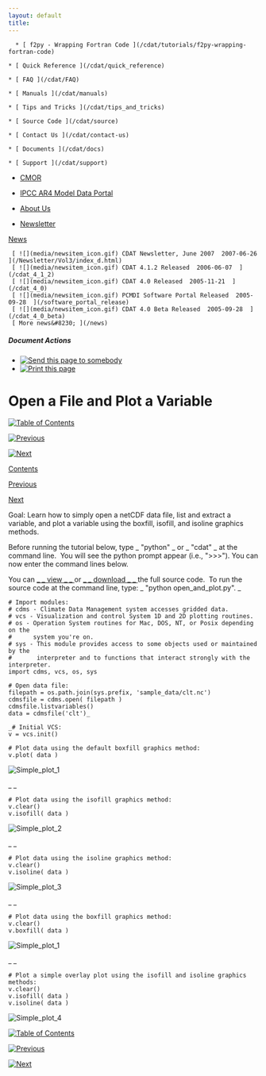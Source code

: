 ```yaml
---
layout: default
title: 
---
```



      * [ f2py - Wrapping Fortran Code ](/cdat/tutorials/f2py-wrapping-fortran-code)

    * [ Quick Reference ](/cdat/quick_reference)

    * [ FAQ ](/cdat/FAQ)

    * [ Manuals ](/cdat/manuals)

    * [ Tips and Tricks ](/cdat/tips_and_tricks)

    * [ Source Code ](/cdat/source)

    * [ Contact Us ](/cdat/contact-us)

    * [ Documents ](/cdat/docs)

    * [ Support ](/cdat/support)

  * [ CMOR ](/cmor)

  * [ IPCC AR4 Model Data Portal ](/esg_data_portal)

  * [ About Us ](/about)

  * [ Newsletter ](/Newsletter)

[ News ](/news)

     [ ![](media/newsitem_icon.gif) CDAT Newsletter, June 2007  2007-06-26  ](/Newsletter/Vol3/index_d.html)
     [ ![](media/newsitem_icon.gif) CDAT 4.1.2 Released  2006-06-07  ](/cdat_4_1_2)
     [ ![](media/newsitem_icon.gif) CDAT 4.0 Released  2005-11-21  ](/cdat_4_0)
     [ ![](media/newsitem_icon.gif) PCMDI Software Portal Released  2005-09-28  ](/software_portal_release)
     [ ![](media/newsitem_icon.gif) CDAT 4.0 Beta Released  2005-09-28  ](/cdat_4_0_beta)
     [ More news&#8230; ](/news)

#####  Document Actions

  * [ ![Send this page to somebody](media/mail_icon.gif) ](/cdat/tutorials/cdatbasics/plotting-basics/open-a-file-and-plot/sendto_form)
  * [ ![Print this page](media/print_icon.gif) ](/this.print\(\))

#  Open a File and Plot a Variable

[ ![Table of Contents](media/arrow-up) ](/)

[ ![Previous](media/arrow-left) ](/what-is-vcs)

[ ![Next](media/arrow-right) ](/derived-data)

[ Contents ](/)

[ Previous ](/what-is-vcs)

[ Next ](/derived-data)

 Goal:  Learn how to simply open a netCDF data file, list and extract a variable, and plot a variable using the boxfill, isofill, and isoline graphics methods.   
  
Before running the tutorial below, type _ "python" _ or _ "cdat" _ at the
command line.&#160; You will see the python prompt appear (i.e., ">>>"). You can
now enter the command lines below.  
  
You can [ _ _  view  _ _ ](/../files/open-and-plot) or [ _ _  download
 _ _ ](/../files/open_and_plot.py) the full source code.&#160; To run the source
code at the command line, type: _ "python open_and_plot.py". _  
  

    
    
    # Import modules:  
    # cdms - Climate Data Management system accesses gridded data.  
    # vcs - Visualization and control System 1D and 2D plotting routines.  
    # os - Operation System routines for Mac, DOS, NT, or Posix depending on the   
    #      system you're on.  
    # sys - This module provides access to some objects used or maintained by the  
    #       interpreter and to functions that interact strongly with the interpreter.  
    import cdms, vcs, os, sys  
      
    # Open data file:  
    filepath = os.path.join(sys.prefix, 'sample_data/clt.nc')  
    cdmsfile = cdms.open( filepath )  
    cdmsfile.listvariables()  
    data = cdmsfile('clt')_  
      
    _# Initial VCS:  
    v = vcs.init()  
      
    # Plot data using the default boxfill graphics method:  
    v.plot( data )  
    

![Simple_plot_1](media/simple_plot_1)

_ _

    
    
    # Plot data using the isofill graphics method:  
    v.clear()  
    v.isofill( data )

![Simple_plot_2](media/simple_plot_2)

_ _

    
    
    # Plot data using the isoline graphics method:  
    v.clear()  
    v.isoline( data )

![Simple_plot_3](media/simple_plot_3)

_ _

    
    
    # Plot data using the boxfill graphics method:  
    v.clear()  
    v.boxfill( data )

![Simple_plot_1](media/simple_plot_1)

_ _

    
    
    # Plot a simple overlay plot using the isofill and isoline graphics methods:  
    v.clear()  
    v.isofill( data )  
    v.isoline( data )

![Simple_plot_4](media/simple_plot_4)

[ ![Table of Contents](media/arrow-up) ](/)

[ ![Previous](media/arrow-left) ](/what-is-vcs)

[ ![Next](media/arrow-right) ](/derived-data)
